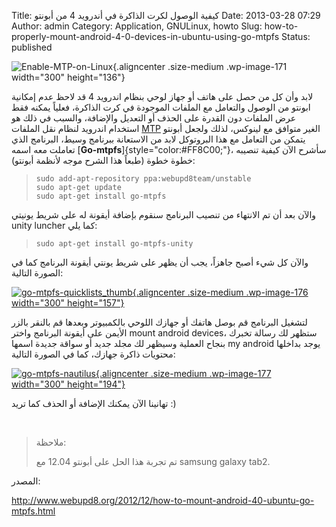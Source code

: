 Title: كيفية الوصول لكرت الذاكرة في أندرويد 4 من أبونتو
Date: 2013-03-28 07:29
Author: admin
Category: Application, GNULinux, howto
Slug: how-to-properly-mount-android-4-0-devices-in-ubuntu-using-go-mtpfs
Status: published

![Enable-MTP-on-Linux](../../static/images/how-to-properly-mount-android-4-0-devices-in-ubuntu-using-go-mtpfs/Enable-MTP-on-Linux-300x136.jpg){.aligncenter .size-medium .wp-image-171 width="300" height="136"}

لابد وأن كل من حصل على هاتف أو جهاز لوحي بنظام اندرويد 4 قد لاحظ عدم إمكانية ابونتو من الوصول والتعامل مع الملفات الموجودة في كرت الذاكرة، فعلياً يمكنه فقط عرض الملفات دون القدرة على الحذف أو التعديل والإضافة، والسبب في ذلك هو استخدام اندرويد لنظام نقل الملفات [MTP](http://en.wikipedia.org/wiki/Media_Transfer_Protocol) الغير متوافق مع لينوكس، لذلك ولجعل أبونتو يتمكن من التعامل مع هذا البروتوكل لابد من الاستعانة ببرنامج وسيط، البرنامج الذي تعاملت معه اسمه [**Go-mtpfs**]{style="color:#FF8C00;"}، سأشرح الآن كيفية تنصيبه خطوة خطوة (طبعاً هذا الشرح موجه لأنظمة أبونتو):

> ``` {.western style="margin-left: 0.1in; background-color: transparent; border: none; padding: 0in; line-height: 0.21in; text-align: left;"}
> sudo add-apt-repository ppa:webupd8team/unstable
> sudo apt-get update
> sudo apt-get install go-mtpfs
> ```

والآن بعد أن تم الانتهاء من تنصيب البرنامج سنقوم بإضافة أيقونة له على شريط يونيتي unity luncher كما يلي:

> ``` {.western style="margin-left: 0.1in; background-color: transparent; border: none; padding: 0in; line-height: 0.21in; text-align: left;"}
> sudo apt-get install go-mtpfs-unity
> ```

والآن كل شيء أصبح جاهزاً، يجب أن يظهر على شريط يونتي أيقونة البرنامج كما في الصورة التالية:

[![go-mtpfs-quicklists\_thumb](../../static/images/how-to-properly-mount-android-4-0-devices-in-ubuntu-using-go-mtpfs/go-mtpfs-quicklists_thumb-300x157.png){.aligncenter .size-medium .wp-image-176 width="300" height="157"}](../../static/images/how-to-properly-mount-android-4-0-devices-in-ubuntu-using-go-mtpfs/go-mtpfs-quicklists_thumb.png)

لتشغيل البرنامج قم بوصل هاتفك أو جهازك اللوحي بالكمبيوتر وبعدها قم بالنقر بالزر الأيمن على أيقونة البرنامج واختر mount android devices، ستظهر لك رسالة تخبرك بنجاح العملية وسيظهر لك مجلد جديد أو سواقة جديدة اسمها my android يوجد بداخلها محتويات ذاكرة جهازك، كما في الصورة التالية:

[![go-mtpfs-nautilus](../../static/images/how-to-properly-mount-android-4-0-devices-in-ubuntu-using-go-mtpfs/go-mtpfs-nautilus-300x194.png){.aligncenter .size-medium .wp-image-177 width="300" height="194"}](../../static/images/how-to-properly-mount-android-4-0-devices-in-ubuntu-using-go-mtpfs/go-mtpfs-nautilus.png)

تهانينا الآن يمكنك الإضافة أو الحذف كما تريد :)

 

> ملاحظة:
>
> تم تجربة هذا الحل على أبونتو 12.04 مع samsung galaxy tab2.

المصدر:

<http://www.webupd8.org/2012/12/how-to-mount-android-40-ubuntu-go-mtpfs.html>
